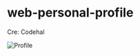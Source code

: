# web-personal-profile
Cre: Codehal

![Profile](https://github.com/imHy0/web-personal-profile/assets/88024759/e402d3df-0257-4ffb-9819-cc3edf0a41cd)
